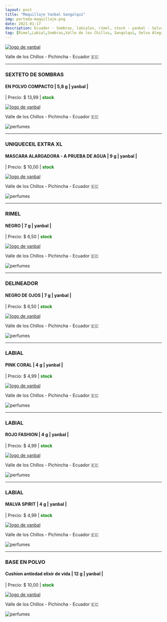 ```yaml
---
layout: post
title: "Maquillaje Yanbal Sangolquí"
img: portada-maquillaje.png
date: 2021-01-17
description: Ecuador - Sombras, labiales, rimel, stock - yanbal - Selva Alegre - Sangolquí
tag: [Rimel,Labial,Sombras,Valle de los Chillos, Sangolquí, Selva Alegre ]
---
```

[logoface]:  https://res.cloudinary.com/dpky6fcf6/image/upload/c_scale,w_180/v1624038829/Blog-Betty/3_icqdc9.png
[face]: https://www.facebook.com/Stock-Betty-100754135535413 "clic para abrir ir a facebook"
[![logo de yanbal][logoface]][face]

<p><i class="fa fa-map-marker" aria-hidden="true"></i> Valle de los Chillos - Pichincha - Ecuador 🇪🇨</p> 

***

### SEXTETO DE SOMBRAS
#### EN POLVO COMPACTO | 5,8 g | yanbal  |
| Precio: $ 13,99  | <b style='color:green'> stock </b>

[logo]: https://raw.githubusercontent.com/Betty-C/bef/gh-pages/assets/img/linkw.jpg
[SEXTETO]:  https://api.whatsapp.com/send?phone=593995957267&text=%C2%A1Hola!%20Me%20interesa%20este%20producto%20-%3E%20SEXTETO%20DE%20SOMBRAS%20%20-%20yanbal "clic para abrir chat de whatsapp"
 [![logo de yanbal][logo]][SEXTETO]
 
<p><i class="fa fa-map-marker" aria-hidden="true"></i> Valle de los Chillos - Pichincha - Ecuador 🇪🇨</p> 

![perfumes](https://res.cloudinary.com/dpky6fcf6/image/upload/c_scale,h_111,w_251/v1611067593/Blog-Betty/Maquillaje/maq-sombras_nviuze.png)

* * *

### UNIQUECEIL EXTRA XL
#### MASCARA ALARGADORA - A PRUEBA DE AGUA  | 9 g | yanbal  |
| Precio: $  10,00 | <b style='color:green'> stock </b>

[logo]: https://raw.githubusercontent.com/Betty-C/bef/gh-pages/assets/img/linkw.jpg
[EXTRA]:  https://api.whatsapp.com/send?phone=593995957267&text=%C2%A1Hola!%20Me%20interesa%20este%20producto%20-%3E%20UNIQUECEIL%20EXTRA%20XL%20%20-%20yanbal "clic para abrir chat de whatsapp"
 [![logo de yanbal][logo]][EXTRA]
 
 <p><i class="fa fa-map-marker" aria-hidden="true"></i> Valle de los Chillos - Pichincha - Ecuador 🇪🇨</p> 

![perfumes](https://res.cloudinary.com/dpky6fcf6/image/upload/c_scale,h_318,w_138/v1611067589/Blog-Betty/Maquillaje/maq-rimel2_jp3ou7.jpg)

* * *

### RIMEL
#### NEGRO  | 7 g | yanbal  |
| Precio: $  6,50 | <b style='color:green'> stock </b>

[logo]: https://raw.githubusercontent.com/Betty-C/bef/gh-pages/assets/img/linkw.jpg
[RIMEL]:  https://api.whatsapp.com/send?phone=593995957267&text=%C2%A1Hola!%20Me%20interesa%20este%20producto%20-%3E%20RIMEL%20NEGRO%20-%20yanbal "clic para abrir chat de whatsapp"
 [![logo de yanbal][logo]][RIMEL]
 
<p><i class="fa fa-map-marker" aria-hidden="true"></i> Valle de los Chillos - Pichincha - Ecuador 🇪🇨</p> 

![perfumes](https://res.cloudinary.com/dpky6fcf6/image/upload/c_scale,h_60,w_281/v1611067591/Blog-Betty/Maquillaje/maq-rimel3_x1uqqx.png)

* * *

### DELINEADOR
#### NEGRO DE OJOS  | 7 g | yanbal  |
| Precio: $  6,50 | <b style='color:green'> stock </b>

[logo]: https://raw.githubusercontent.com/Betty-C/bef/gh-pages/assets/img/linkw.jpg
[DEF]:  https://api.whatsapp.com/send?phone=593995957267&text=%C2%A1Hola!%20Me%20interesa%20este%20producto%20-%3E%20DELINEADOR%20NEGRO%20-%20yanbal "clic para abrir chat de whatsapp"
 [![logo de yanbal][logo]][DEF]
 
<p><i class="fa fa-map-marker" aria-hidden="true"></i> Valle de los Chillos - Pichincha - Ecuador 🇪🇨</p> 

![perfumes](https://res.cloudinary.com/dpky6fcf6/image/upload/c_scale,h_196,w_221/v1611072102/Blog-Betty/Maquillaje/maq-del-ultradef_i04gro.png)

* * *

### LABIAL
#### PINK CORAL  | 4 g | yanbal  |
| Precio: $ 4,99  | <b style='color:green'> stock </b>

[logo]: https://raw.githubusercontent.com/Betty-C/bef/gh-pages/assets/img/linkw.jpg
[PINK]:  https://api.whatsapp.com/send?phone=593995957267&text=%C2%A1Hola!%20Me%20interesa%20este%20producto%20-%3E%20Labial%20%20PINK%20CORAL%20-%20yanbal "clic para abrir chat de whatsapp"
 [![logo de yanbal][logo]][PINK]
 
<p><i class="fa fa-map-marker" aria-hidden="true"></i> Valle de los Chillos - Pichincha - Ecuador 🇪🇨</p> 

![perfumes](https://res.cloudinary.com/dpky6fcf6/image/upload/c_scale,h_269,w_147/v1611067589/Blog-Betty/Maquillaje/maq-pinkcoral_i5wisx.png)

* * *

### LABIAL
#### ROJO FASHION  | 4 g | yanbal  |
| Precio: $ 4,99  | <b style='color:green'> stock </b>

[logo]: https://raw.githubusercontent.com/Betty-C/bef/gh-pages/assets/img/linkw.jpg
[ROJO]: https://api.whatsapp.com/send?phone=593995957267&text=%C2%A1Hola!%20Me%20interesa%20este%20producto%20-%3E%20Labial%20%20ROJO%20FASHION%20%20-%20yanbal  "clic para abrir chat de whatsapp"
 [![logo de yanbal][logo]][ROJO]
 
<p><i class="fa fa-map-marker" aria-hidden="true"></i> Valle de los Chillos - Pichincha - Ecuador 🇪🇨</p> 

![perfumes](https://res.cloudinary.com/dpky6fcf6/image/upload/c_scale,h_303,w_167/v1611067590/Blog-Betty/Maquillaje/maq-rojofashion_djqoyj.jpg)

* * *

### LABIAL
#### MALVA SPIRIT  | 4 g | yanbal  |
| Precio: $ 4,99  | <b style='color:green'> stock </b>

[logo]: https://raw.githubusercontent.com/Betty-C/bef/gh-pages/assets/img/linkw.jpg
[MALVA]: https://api.whatsapp.com/send?phone=593995957267&text=%C2%A1Hola!%20Me%20interesa%20este%20producto%20-%3E%20Labial%20MALVA%20SPIRIT%20%20%20-%20yanbal "clic para abrir chat de whatsapp"
 [![logo de yanbal][logo]][MALVA]
 
<p><i class="fa fa-map-marker" aria-hidden="true"></i> Valle de los Chillos - Pichincha - Ecuador 🇪🇨</p> 

![perfumes](https://res.cloudinary.com/dpky6fcf6/image/upload/c_scale,h_305,w_185/v1611067590/Blog-Betty/Maquillaje/maq-malvaspirit_tru3jn.png)


* * *

### BASE EN POLVO
#### Cushion antiedad elixir de vida | 12 g | yanbal  |
| Precio: $ 10,00  | <b style='color:green'> stock </b>

[logo]: https://raw.githubusercontent.com/Betty-C/bef/gh-pages/assets/img/linkw.jpg
[CUSHION]: https://api.whatsapp.com/send?phone=593995957267&text=%C2%A1Hola!%20Me%20interesa%20este%20producto%20-%3E%20Base%20Cushion%20Antiedad%20%20%20-%20yanbal "clic para abrir chat de whatsapp"
 [![logo de yanbal][logo]][CUSHION]

<p><i class="fa fa-map-marker" aria-hidden="true"></i> Valle de los Chillos - Pichincha - Ecuador 🇪🇨</p> 

![perfumes](https://res.cloudinary.com/dpky6fcf6/image/upload/c_scale,h_290,w_300/v1611071780/Blog-Betty/Maquillaje/maq-cushion_jlo4ls.png)

